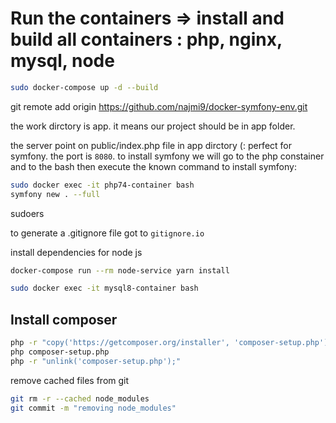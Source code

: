 # Run the containers => install and build all containers : php, nginx, mysql, node
```bash
sudo docker-compose up -d --build
```

git remote add origin https://github.com/najmi9/docker-symfony-env.git

the work dirctory is app. it means our project should be in app folder.

the server point on public/index.php file in app dirctory (: perfect for symfony.
the port is `8080`.
to install symfony we will go to the php constainer and to the bash then execute the known command to install symfony:

```bash
sudo docker exec -it php74-container bash
symfony new . --full
```

sudoers

to generate a .gitignore file got to `gitignore.io`


install dependencies for node js

```bash
docker-compose run --rm node-service yarn install
```

```bash
sudo docker exec -it mysql8-container bash
```

## Install composer

```bash
php -r "copy('https://getcomposer.org/installer', 'composer-setup.php');"
php composer-setup.php
php -r "unlink('composer-setup.php');"
```
remove cached files from git
```bash
git rm -r --cached node_modules
git commit -m "removing node_modules"
```


